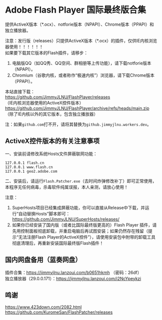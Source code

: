 # Adobe Flash Player 国际最终版合集
提供ActiveX版本（*.ocx）、notforie版本（NPAPI）、Chrome版本（PPAPI）和独立播放器。

注意：发行版（releases）只提供ActiveX版本（*.ocx）的插件，仅供IE内核浏览器使用！！！！！！  
如果要下载其它版本的Flash插件，请移步：  
1. 电脑版QQ（如QQ秀、QQ空间、群相册等上传功能），请下载notforie版本（NPAPI）。  
2. Chromium（谷歌内核，或者称作“极速内核”）浏览器，请下载Chrome版本（PPAPI）。  

本站直接下载：  
https://github.com/JimmyJLNU/FlashPlayer/releases  
（IE内核浏览器使用的ActiveX控件版本）  
https://github.com/JimmyJLNU/FlashPlayer/archive/refs/heads/main.zip  
（除了IE内核以外的其它版本，包含独立播放器）  

注：如果`github.com`打不开，请将其替换为`github.jimmyjlnu.workers.dev`。

##  ActiveX控件版本的有关注意事项

一、安装前请修改系统Hosts文件屏蔽联网功能：  

`127.0.0.1 flash.cn`  
`127.0.0.1 www.flash.cn`  
`127.0.0.1 geo2.adobe.com`  

二、安装后，请运行`Flash.Patcher.exe`（去时间炸弹修改补丁）即可正常使用，本程序无任何病毒，杀毒软件纯属误报，本人亲测，请放心使用！  

注意：
1. SuperHosts项目已经集成屏蔽功能，你可以直接从Release中下载，并运行“自动替换Hosts”脚本即可：  
   https://github.com/JimmyJLNU/SuperHosts/releases/  
2. 如果你已经安装了国内版（或者比国际最终版更高的）Flash Player 插件，请先用控制面板彻底卸载，并重启电脑后再试图安装；如果仍然存在残留（提示“无法注册Flash Player的ActiveX控件”），请使用安装包中附带的卸载工具彻底清理后，再重新安装国际最终版Flash插件！  


##  国内网盘备用（蓝奏网盘）
插件合集：https://jimmyjlnu.lanzoui.com/b0651hkmh （密码：26df）  
独立播放器（29.0.0.171）：https://jimmyjlnu.lanzoui.com/i2NcYpeykzi  

##  鸣谢
https://www.423down.com/2082.html  
https://github.com/KuromeSan/FlashPatcher/releases
